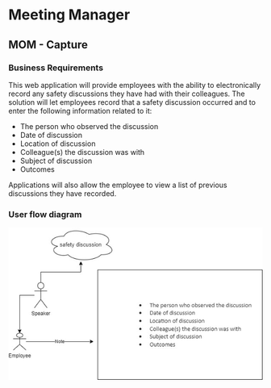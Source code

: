 # Meeting Manager
## MOM - Capture

### Business Requirements

This web application will provide employees with the ability to electronically record any safety discussions they have had with their colleagues.  The solution will let employees record that a safety discussion occurred and to enter the following information related to it:  

* The person who observed the discussion
* Date of discussion 
* Location of discussion 
* Colleague(s) the discussion was with 
* Subject of discussion  
* Outcomes

Applications will also allow the employee to view a list of previous discussions they have recorded.

### User flow diagram
![alt text](https://github.com/nayanarajur/safety_meeting_manager/blob/main/documents/user_flow.jpg)
